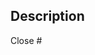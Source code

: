 ## Description
<!-- Please include a summary of the change, relevant motivation and context. -->  

Close #
<!-- Delete "Close #" if it doesn't relate to your PR or specify the issue number you are going to resolve (e. g. Close #1234). -->
